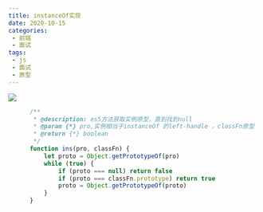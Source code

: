 ```yaml
---
title: instanceOf实现
date: 2020-10-15
categories:
 - 前端
 - 面试
tags:
 - js 
 - 面试
 - 原型
---
```

![](https://cdn.jsdelivr.net/gh/levidc/blogImg/img/13.jpg)

<!-- more -->
```js
      /**
       * @description: es5方法获取实例原型，直到找到null
       * @param {*} pro,实例相当于instanceOf 的left-handle ，classFn原型
       * @return {*} boolean
       */    
      function ins(pro, classFn) {
          let proto = Object.getPrototypeOf(pro)
          while (true) {
              if (proto === null) return false
              if (proto === classFn.prototype) return true
              proto = Object.getPrototypeOf(proto)
          }
      }
      
```
